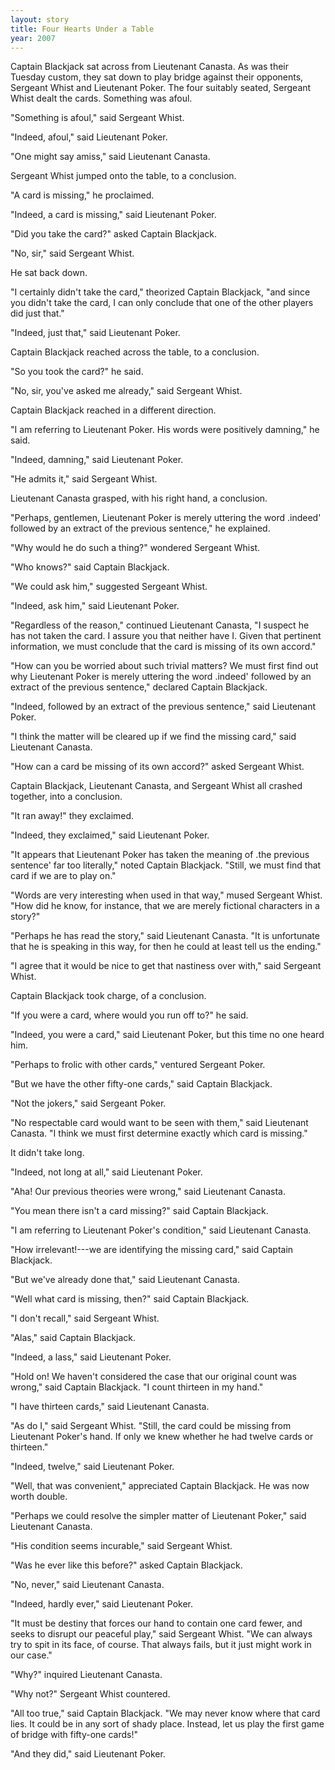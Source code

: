 ```yaml
---
layout: story
title: Four Hearts Under a Table
year: 2007
---
```


Captain Blackjack sat across from Lieutenant Canasta. As was their Tuesday custom, they sat down to play bridge against their opponents, Sergeant Whist and Lieutenant Poker. The four suitably seated, Sergeant Whist dealt the cards. Something was afoul.

  "Something is afoul," said Sergeant Whist.

  "Indeed, afoul," said Lieutenant Poker.

  "One might say amiss," said Lieutenant Canasta.

  Sergeant Whist jumped onto the table, to a conclusion.

  "A card is missing," he proclaimed.

  "Indeed, a card is missing," said Lieutenant Poker.

  "Did you take the card?" asked Captain Blackjack.

  "No, sir," said Sergeant Whist.

  He sat back down.

  "I certainly didn't take the card," theorized Captain Blackjack, "and since you didn't take the card, I can only conclude that one of the other players did just that."

  "Indeed, just that," said Lieutenant Poker.

  Captain Blackjack reached across the table, to a conclusion.

  "So you took the card?" he said.

  "No, sir, you've asked me already," said Sergeant Whist.

  Captain Blackjack reached in a different direction.

  "I am referring to Lieutenant Poker. His words were positively damning," he said.

  "Indeed, damning," said Lieutenant Poker.

  "He admits it," said Sergeant Whist.

  Lieutenant Canasta grasped, with his right hand, a conclusion.

  "Perhaps, gentlemen, Lieutenant Poker is merely uttering the word .indeed' followed by an extract of the previous sentence," he explained.

  "Why would he do such a thing?" wondered Sergeant Whist.

  "Who knows?" said Captain Blackjack.

  "We could ask him," suggested Sergeant Whist.

  "Indeed, ask him," said Lieutenant Poker.

  "Regardless of the reason," continued Lieutenant Canasta, "I suspect he has not taken the card. I assure you that neither have I. Given that pertinent information, we must conclude that the card is missing of its own accord."

  "How can you be worried about such trivial matters? We must first find out why Lieutenant Poker is merely uttering the word .indeed' followed by an extract of the previous sentence," declared Captain Blackjack.

  "Indeed, followed by an extract of the previous sentence," said Lieutenant Poker.

  "I think the matter will be cleared up if we find the missing card," said Lieutenant Canasta.

  "How can a card be missing of its own accord?" asked Sergeant Whist.

  Captain Blackjack, Lieutenant Canasta, and Sergeant Whist all crashed together, into a conclusion.

  "It ran away!" they exclaimed.

  "Indeed, they exclaimed," said Lieutenant Poker.

"It appears that Lieutenant Poker has taken the meaning of .the previous sentence' far too literally," noted Captain Blackjack. "Still, we must find that card if we are to play on."

"Words are very interesting when used in that way," mused Sergeant Whist. "How did he know, for instance, that we are merely fictional characters in a story?"

"Perhaps he has read the story," said Lieutenant Canasta. "It is unfortunate that he is speaking in this way, for then he could at least tell us the ending."

"I agree that it would be nice to get that nastiness over with," said Sergeant Whist.

Captain Blackjack took charge, of a conclusion.

"If you were a card, where would you run off to?" he said.

"Indeed, you were a card," said Lieutenant Poker, but this time no one heard him.

"Perhaps to frolic with other cards," ventured Sergeant Poker.

"But we have the other fifty-one cards," said Captain Blackjack.

"Not the jokers," said Sergeant Poker.

"No respectable card would want to be seen with them," said Lieutenant Canasta. "I think we must first determine exactly which card is missing."

It didn't take long.

"Indeed, not long at all," said Lieutenant Poker.

"Aha! Our previous theories were wrong," said Lieutenant Canasta.

"You mean there isn't a card missing?" said Captain Blackjack.

"I am referring to Lieutenant Poker's condition," said Lieutenant Canasta.

"How irrelevant!---we are identifying the missing card," said Captain Blackjack.

"But we've already done that," said Lieutenant Canasta.

"Well what card is missing, then?" said Captain Blackjack.

"I don't recall," said Sergeant Whist.

"Alas," said Captain Blackjack.

"Indeed, a lass," said Lieutenant Poker.

"Hold on! We haven't considered the case that our original count was wrong," said Captain Blackjack.  "I count thirteen in my hand."

"I have thirteen cards," said Lieutenant Canasta.

"As do I," said Sergeant Whist. "Still, the card could be missing from Lieutenant Poker's hand. If only we knew whether he had twelve cards or thirteen."

"Indeed, twelve," said Lieutenant Poker.

"Well, that was convenient," appreciated Captain Blackjack. He was now worth double.

"Perhaps we could resolve the simpler matter of Lieutenant Poker," said Lieutenant Canasta.

"His condition seems incurable," said Sergeant Whist.

"Was he ever like this before?" asked Captain Blackjack.

"No, never," said Lieutenant Canasta.

 "Indeed, hardly ever," said Lieutenant Poker.

"It must be destiny that forces our hand to contain one card fewer, and seeks to disrupt our peaceful play," said Sergeant Whist. "We can always try to spit in its face, of course. That always fails, but it just might work in our case."

"Why?" inquired Lieutenant Canasta.

"Why not?" Sergeant Whist countered.

"All too true," said Captain Blackjack. "We may never know where that card lies. It could be in any sort of shady place. Instead, let us play the first game of bridge with fifty-one cards!"

"And they did," said Lieutenant Poker.


